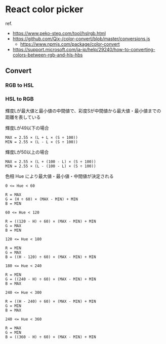 # React color picker

ref.

- https://www.peko-step.com/tool/hslrgb.html
- https://github.com/Qix-/color-convert/blob/master/conversions.js
  - https://www.npmjs.com/package/color-convert
- https://support.microsoft.com/ja-jp/help/29240/how-to-converting-colors-between-rgb-and-hls-hbs

## Convert

### RGB to HSL

### HSL to RGB

輝度Lが最大値と最小値の中間値で、彩度Sが中間値から最大値・最小値までの距離を表している  

輝度Lが49以下の場合
```
MAX = 2.55 × (L + L × (S ÷ 100))
MIN = 2.55 × (L - L × (S ÷ 100))
```

輝度Lが50以上の場合
```
MAX = 2.55 × (L + (100 - L) × (S ÷ 100))
MIN = 2.55 × (L - (100 - L) × (S ÷ 100))
```

色相 Hue により最大値・最小値・中間値が決定される

`0 <= Hue < 60`
```
R = MAX
G = (H ÷ 60) × (MAX - MIN) + MIN
B = MIN
```

`60 <= Hue < 120`
```
R = ((120 - H) ÷ 60) × (MAX - MIN) + MIN
G = MAX
B = MIN
```

`120 <= Hue < 180`
```
R = MIN
G = MAX
B = ((H - 120) ÷ 60) × (MAX - MIN) + MIN
```

`180 <= Hue < 240`
```
R = MIN
G = ((240 - H) ÷ 60) × (MAX - MIN) + MIN
B = MAX
```

`240 <= Hue < 300`
```
R = ((H - 240) ÷ 60) × (MAX - MIN) + MIN
G = MIN
B = MAX
```

`240 <= Hue < 360`
```
R = MAX
G = MIN
B = ((360 - H) ÷ 60) × (MAX - MIN) + MIN
```
